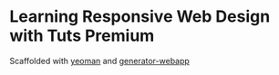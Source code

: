 Learning Responsive Web Design with Tuts Premium
====

Scaffolded with [yeoman](https://github.com/yeoman/yeoman.io) and [generator-webapp](https://github.com/yeoman/generator-webapp)
